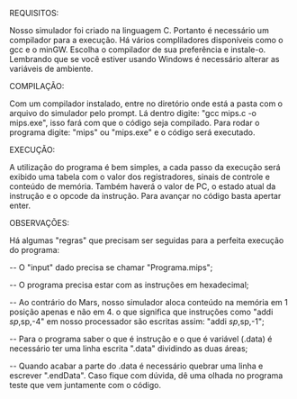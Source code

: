 REQUISITOS:

Nosso simulador foi criado na linguagem C. Portanto é necessário um compilador para a execução. Há vários compliladores disponíveis como o gcc e o minGW.
Escolha o compilador de sua preferência e instale-o.
Lembrando que se você estiver usando Windows é necessário alterar as variáveis de ambiente.

COMPILAÇÃO:

Com um compilador instalado, entre no diretório onde está a pasta com o arquivo do simulador pelo prompt.
Lá dentro digite: "gcc mips.c -o mips.exe", isso fará com que o código seja compilado. Para rodar o programa digite: "mips" ou "mips.exe" e o
código será executado.

EXECUÇÃO:

A utilização do programa é bem simples, a cada passo da execução será exibido uma tabela com o valor dos registradores, sinais de controle e conteúdo
de memória. Também haverá o valor de PC, o estado atual da instrução e o opcode da instrução. Para avançar no código basta apertar enter.

OBSERVAÇÕES:

Há algumas "regras" que precisam ser seguidas para a perfeita execução do programa:

-- O "input" dado precisa se chamar "Programa.mips";

-- O programa precisa estar com as instruções em hexadecimal;

-- Ao contrário do Mars, nosso simulador aloca conteúdo na memória em 1 posição apenas e não em 4.
o que significa que instruções como "addi $sp,$sp,-4" em nosso processador são escritas assim: "addi $sp,$sp,-1";

-- Para o programa saber o que é instrução e o que é variável (.data) é necessário ter uma linha escrita ".data" dividindo as duas áreas;

-- Quando acabar a parte do .data é necessário quebrar uma linha e escrever ".endData".
Caso fique com dúvida, dê uma olhada no programa teste que vem juntamente com o código.